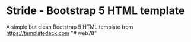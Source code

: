 # Stride - Bootstrap 5 HTML template
A simple but clean Bootstrap 5 HTML template from https://templatedeck.com
"# web78" 

